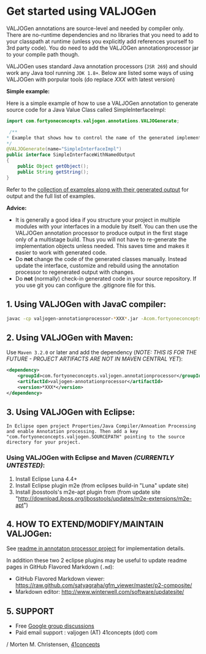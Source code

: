 <a name="jumbotron-start"/>

# Get started using VALJOGen

VALJOGen annotations are source-level and needed by compiler only. There are no-runtime dependencies and no libraries that you need to add to your classpath at runtime (unless you explicitly add references yourself to 3rd party code). You do need to add the VALJOGen annotationprocessor jar to your compile path though.

VALJOGen uses standard Java annotation processors (`JSR 269`) and should work any Java tool running `JDK 1.8+`. Below are listed some ways of using VALJOGen with porpular tools (do replace *XXX* with latest version)

**Simple example:**

Here is a simple example of how to use a VALJOGen annotation to generate source code for a Java Value Class called SimpleInterfaceImpl:

```java
import com.fortyoneconcepts.valjogen.annotations.VALJOGenerate;

 /**
* Example that shows how to control the name of the generated implementation class.
*/
@VALJOGenerate(name="SimpleInterfaceImpl")
public interface SimpleInterfaceWithNamedOutput
{
    public Object getObject();
    public String getString();
}
```

Refer to the [collection of examples along with their generated output](http://valjogen.41concepts.com/examples.html) for output and the full list of examples.

**Advice:**

- It is generally a good idea if you structure your project in multiple modules with your interfaces in a module by itself. You can then use the VALJOGen annotation processor to produce output in the first stage only of a multistage build. Thus you will not have to re-generate the implementation objects unless needed. This saves time and makes it easier to work with generated code.
- Do **not** change the code of the generated classes manually. Instead update the interface, customize and rebuild using the annotation processor to regenerated output with changes.
- Do **not** (normally) check-in generated code in your source repository. If you use git you can configure the .gitignore file for this.

<a name="jumbotron-end"/>

## 1. Using VALJOGen with JavaC compiler:

```Bash
javac -cp valjogen-annotationprocessor-*XXX*.jar -Acom.fortyoneconcepts.valjogen.SOURCEPATH=SourceDirForYourCode -s DestinationDirForGeneratedSources -d DestinationDirForOutputClasses SourceDirForYourCodeUsingTheAnnotationProcessor.java
```

## 2. Using VALJOGen with Maven:

Use `Maven 3.2.0` or later and add the dependency (*NOTE: THIS IS FOR THE FUTURE - PROJECT ARTIFACTS ARE NOT IN MAVEN CENTRAL YET*):

```Xml
<dependency>
    <groupId>com.fortyoneconcepts.valjogen.annotationprocessor</groupId>
    <artifactId>valjogen-annotationprocessor</artifactId>
    <version>*XXX*</version>
</dependency>
```

## 3. Using VALJOGen with Eclipse:

```
In Eclipse open project Properties/Java Compiler/Annoation Processing and enable Annotation processing. Then add a key "com.fortyoneconcepts.valjogen.SOURCEPATH" pointing to the source directory for your project.
```

### Using VALJOGen with Eclipse and Maven *(CURRENTLY UNTESTED)*:

1. Install Eclipse Luna 4.4+
2. Install Eclipse plugin m2e (from eclipses build-in "Luna" update site)
3. Install jbosstools's m2e-apt plugin from (from update site "http://download.jboss.org/jbosstools/updates/m2e-extensions/m2e-apt")

## 4. HOW TO EXTEND/MODIFY/MAINTAIN VALJOGen:

See [readme in annotaton processor project](valjogen-processor/README.md) for implementation details.

In addition these two 2 eclipse plugins may be useful to update readme pages in GitHub Flavored Markdown (`.md`):

- GitHub Flavored Markdown viewer: https://raw.github.com/satyagraha/gfm_viewer/master/p2-composite/
- Markdown editor: http://www.winterwell.com/software/updatesite/

## 5. SUPPORT
- Free [Google group discussions](http://groups.google.com/group/valjogen)
- Paid email support : valjogen (AT) 41concepts (dot) com

/ Morten M. Christensen, [41concepts](http://www.41concepts.com)